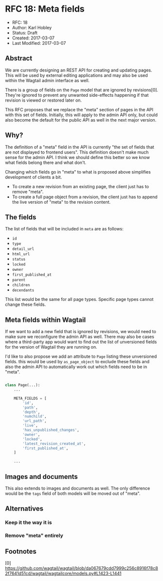 # RFC 18: Meta fields

* RFC: 18
* Author: Karl Hobley
* Status: Draft
* Created: 2017-03-07
* Last Modified: 2017-03-07

## Abstract

We are currently designing an REST API for creating and updating pages. This
will be used by external editing applications and may also be used within
the Wagtail admin interface as well.

There is a group of fields on the ``Page`` model that are ignored by revisions[0].
They're ignored to prevent any unwanted side-effects happening if that revision
is viewed or restored later on.

This RFC proposes that we replace the "meta" section of pages in the API with
this set of fields. Initially, this will apply to the admin API only, but could
also become the default for the public API as well in the next major version.

## Why?

The definition of a "meta" field in the API is currently "the set of fields
that are not displayed to frontend users". This definition doesn't make much
sense for the admin API. I think we should define this better so we know what
fields belong there and what don't.

Changing which fields go in "meta" to what is proposed above simplifies
development of clients a bit.

- To create a new revision from an existing page, the client just has to remove
  "meta".
- To create a full page object from a revision, the client just has to append
  the live version of "meta" to the revision content.

## The fields

The list of fields that will be included in ``meta`` are as follows:

- ``id``
- ``type``
- ``detail_url``
- ``html_url``
- ``status``
- ``locked``
- ``owner``
- ``first_published_at``
- ``parent``
- ``children``
- ``decendants``

This list would be the same for all page types. Specific page types cannot
change these fields.

## Meta fields within Wagtail

If we want to add a new field that is ignored by revisions, we would need to
make sure we reconfigure the admin API as well. There may also be cases where
a third-party app would want to find out the list of unversioned fields for the
version of Wagtail they are running on.

I'd like to also propose we add an attribute to ``Page`` listing these
unversioned fields. this would be used by ``as_page_object`` to exclude these
fields and also the admin API to automatically work out which fields need to be
in "meta".

```python

class Page(...):
    ...

    META_FIELDS = [
        'id',
        'path',
        'depth',
        'numchild',
        'url_path',
        'live',
        'has_unpublished_changes',
        'owner',
        'locked',
        'latest_revision_created_at',
        'first_published_at',
    ]

    ...
```

## Images and documents

This also extends to images and documents as well. The only difference would be
the ``tags`` field of both models will be moved out of "meta".

## Alternatives

### Keep it the way it is

### Remove "meta" entirely

## Footnotes

[0] https://github.com/wagtail/wagtail/blob/da067679cdd7999c256c8916f78c82f7641d51cd/wagtail/wagtailcore/models.py#L1423-L1441
